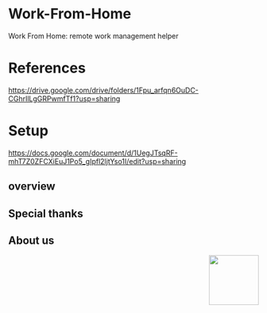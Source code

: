 # Work-From-Home
Work From Home:  remote work management helper

# References
https://drive.google.com/drive/folders/1Fpu_arfqn6OuDC-CGhrIlLgGRPwmfTf1?usp=sharing

# Setup
https://docs.google.com/document/d/1UegJTsqRF-mhT7Z0ZFCXiEuJ1Po5_gIpfl2ljtYso1I/edit?usp=sharing



## overview





## Special thanks




## About us

<img src="https://avatars1.githubusercontent.com/u/38648506?s=400&u=f44686b53316366a52efa47cc30907eccda47a80&v=4" width="100" align="right">

